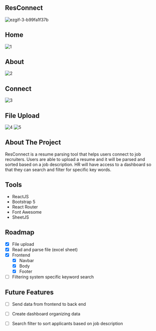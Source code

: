 ## ResConnect
![ezgif-3-b99fa1f37b](https://user-images.githubusercontent.com/55722392/178073146-50998a2a-d78f-4ea8-a122-7bfd84ce50ed.gif)

## Home

![1](https://user-images.githubusercontent.com/55722392/178073902-45e91023-5b6b-460a-a4fb-e6b91f72f9a2.png)

## About

![2](https://user-images.githubusercontent.com/55722392/178073907-d4824f1b-2b13-4580-9147-61d2c094c609.png)

## Connect

![3](https://user-images.githubusercontent.com/55722392/178073818-a477d195-9854-49e4-b39a-334e856d1995.png)

## File Upload

![4](https://user-images.githubusercontent.com/55722392/178073820-fbb30dfc-a558-4c37-8592-9e251491e773.png)
![5](https://user-images.githubusercontent.com/55722392/178073824-7cd89ae0-5bc4-497d-a3e4-f3f238c1d7a4.png)

<!-- ABOUT THE PROJECT -->
## About The Project

ResConnect is a resume parsing tool that helps users connect to job recruiters. Users are able to upload a resume and it will be parsed and sorted based on a job description. HR will have access to a dashboard so that they can search and filter for specific key words.

## Tools
 * ReactJS
 * Bootstrap 5
 * React Router
 * Font Awesome
 * SheetJS

<!-- ROADMAP -->
## Roadmap

- [x] File upload
- [x] Read and parse file (excel sheet)
- [x] Frontend
  - [x] Navbar
  - [x] Body
  - [x] Footer
- [ ] Filtering system specific keyword search

## Future Features

- [ ] Send data from frontend to back end
- [ ] Create dashboard organizing data
- [ ] Search filter to sort applicants based on job description

